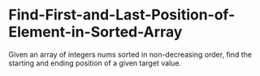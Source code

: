 # Find-First-and-Last-Position-of-Element-in-Sorted-Array
Given an array of integers nums sorted in non-decreasing order, find the starting and ending position of a given target value.
